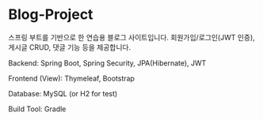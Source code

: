 # Blog-Project

스프링 부트를 기반으로 한 연습용 블로그 사이트입니다. 회원가입/로그인(JWT 인증), 게시글 CRUD, 댓글 기능 등을 제공합니다.

Backend: Spring Boot, Spring Security, JPA(Hibernate), JWT

Frontend (View): Thymeleaf, Bootstrap

Database: MySQL (or H2 for test)

Build Tool: Gradle

